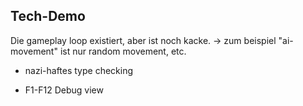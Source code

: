 

## Tech-Demo
Die gameplay loop existiert, aber ist noch kacke.
-> zum beispiel "ai-movement" ist nur random movement, etc.







- nazi-haftes type checking

- F1-F12 Debug view